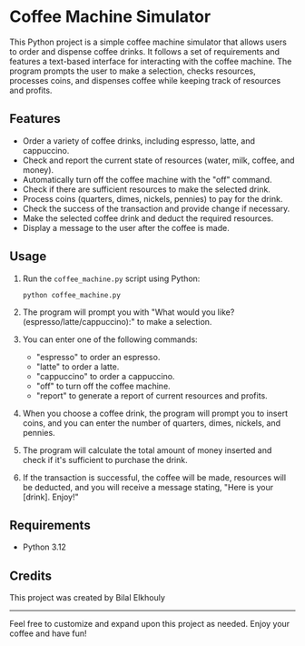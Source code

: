 # Coffee Machine Simulator

This Python project is a simple coffee machine simulator that allows users to order and dispense coffee drinks. It follows a set of requirements and features a text-based interface for interacting with the coffee machine. The program prompts the user to make a selection, checks resources, processes coins, and dispenses coffee while keeping track of resources and profits.

## Features

- Order a variety of coffee drinks, including espresso, latte, and cappuccino.
- Check and report the current state of resources (water, milk, coffee, and money).
- Automatically turn off the coffee machine with the "off" command.
- Check if there are sufficient resources to make the selected drink.
- Process coins (quarters, dimes, nickels, pennies) to pay for the drink.
- Check the success of the transaction and provide change if necessary.
- Make the selected coffee drink and deduct the required resources.
- Display a message to the user after the coffee is made.

## Usage

1. Run the `coffee_machine.py` script using Python:

   ```
   python coffee_machine.py
   ```

2. The program will prompt you with "What would you like? (espresso/latte/cappuccino):" to make a selection.

3. You can enter one of the following commands:
   - "espresso" to order an espresso.
   - "latte" to order a latte.
   - "cappuccino" to order a cappuccino.
   - "off" to turn off the coffee machine.
   - "report" to generate a report of current resources and profits.

4. When you choose a coffee drink, the program will prompt you to insert coins, and you can enter the number of quarters, dimes, nickels, and pennies.

5. The program will calculate the total amount of money inserted and check if it's sufficient to purchase the drink.

6. If the transaction is successful, the coffee will be made, resources will be deducted, and you will receive a message stating, "Here is your [drink]. Enjoy!"

## Requirements

- Python 3.12

## Credits

This project was created by Bilal Elkhouly

---

Feel free to customize and expand upon this project as needed. Enjoy your coffee and have fun!
